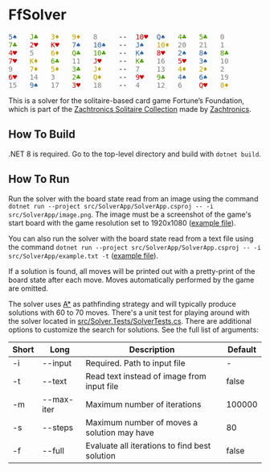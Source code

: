 # FfSolver

<pre>
<font color="#3465A4">5♠  </font> <font color="#4E9A06">J♣  </font> <font color="#C4A000">3♦  </font> <font color="#C4A000">9♦  </font> <font color="#808080">8   </font>  --  <font color="#CC0000">10♥ </font> <font color="#3465A4">Q♠  </font> <font color="#4E9A06">4♣  </font> <font color="#4E9A06">5♣  </font> <font color="#808080">0   </font>
<font color="#4E9A06">7♣  </font> <font color="#CC0000">2♥  </font> <font color="#CC0000">K♥  </font> <font color="#3465A4">7♠  </font> <font color="#3465A4">10♠ </font>  --  <font color="#3465A4">J♠  </font> <font color="#C4A000">10♦ </font> <font color="#808080">20  </font> <font color="#808080">21  </font> <font color="#808080">1   </font>
<font color="#CC0000">4♥  </font> <font color="#808080">5   </font> <font color="#C4A000">6♦  </font> <font color="#4E9A06">Q♣  </font> <font color="#4E9A06">10♣ </font>  --  <font color="#3465A4">K♠  </font> <font color="#CC0000">8♥  </font> <font color="#3465A4">2♠  </font> <font color="#3465A4">8♠  </font> <font color="#4E9A06">8♣  </font>
<font color="#CC0000">7♥  </font> <font color="#C4A000">K♦  </font> <font color="#4E9A06">6♣  </font> <font color="#808080">11  </font> <font color="#CC0000">J♥  </font>  --  <font color="#4E9A06">K♣  </font> <font color="#808080">16  </font> <font color="#CC0000">5♥  </font> <font color="#3465A4">3♠  </font> <font color="#808080">10  </font>
<font color="#808080">9   </font> <font color="#C4A000">7♦  </font> <font color="#C4A000">5♦  </font> <font color="#4E9A06">3♣  </font> <font color="#C4A000">J♦  </font>  --  <font color="#808080">7   </font> <font color="#808080">13  </font> <font color="#C4A000">4♦  </font> <font color="#C4A000">2♦  </font> <font color="#808080">2   </font>
<font color="#CC0000">6♥  </font> <font color="#808080">14  </font> <font color="#808080">3   </font> <font color="#4E9A06">2♣  </font> <font color="#C4A000">Q♦  </font>  --  <font color="#CC0000">9♥  </font> <font color="#4E9A06">9♣  </font> <font color="#3465A4">4♠  </font> <font color="#3465A4">6♠  </font> <font color="#808080">19  </font>
<font color="#808080">15  </font> <font color="#3465A4">9♠  </font> <font color="#808080">17  </font> <font color="#CC0000">3♥  </font> <font color="#808080">18  </font>  --  <font color="#808080">4   </font> <font color="#808080">12  </font> <font color="#808080">6   </font> <font color="#CC0000">Q♥  </font> <font color="#C4A000">8♦  </font>
</pre>

This is a solver for the solitaire-based card game Fortune’s Foundation, which is part of the [Zachtronics Solitaire Collection](https://www.zachtronics.com/solitaire-collection/) made by [Zachtronics](https://www.zachtronics.com/).

## How To Build

.NET 8 is required. Go to the top-level directory and build with `dotnet build`.

## How To Run

Run the solver with the board state read from an image using the command
`dotnet run --project src/SolverApp/SolverApp.csproj -- -i src/SolverApp/image.png`.
The image must be a screenshot of the game's start board with the game resolution set to 1920x1080 ([example file](src/SolverApp/image.png)).

You can also run the solver with the board state read from a text file using the command
`dotnet run --project src/SolverApp/SolverApp.csproj -- -i src/SolverApp/example.txt -t` ([example file](src/SolverApp/example.txt)).

If a solution is found, all moves will be printed out with a pretty-print of the board state after each move.
Moves automatically performed by the game are omitted.

The solver uses [A*](https://en.wikipedia.org/wiki/A*_search_algorithm) as pathfinding strategy and will typically produce solutions with 60 to 70 moves. There's a unit test for playing around with the solver located in [src/Solver.Tests/SolverTests.cs](src/Solver.Tests/SolverTests.cs).
There are additional options to customize the search for solutions. See the full list of arguments:

| Short | Long       | Description                                   | Default |
|-------|------------|-----------------------------------------------|---------|
| -i    | --input    | Required. Path to input file                  | -       |
| -t    | --text     | Read text instead of image from input file    | false   |
| -m    | --max-iter | Maximum number of iterations                  | 100000  |
| -s    | --steps    | Maximum number of moves a solution may have   | 80      |
| -f    | --full     | Evaluate all iterations to find best solution | false   |
